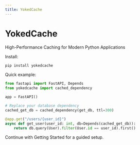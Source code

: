 ```yaml
---
title: YokedCache
---
```


# YokedCache

High-Performance Caching for Modern Python Applications

Install:

```bash
pip install yokedcache
```

Quick example:

```python
from fastapi import FastAPI, Depends
from yokedcache import cached_dependency

app = FastAPI()

# Replace your database dependency
cached_get_db = cached_dependency(get_db, ttl=300)

@app.get("/users/{user_id}")
async def get_user(user_id: int, db=Depends(cached_get_db)):
    return db.query(User).filter(User.id == user_id).first()
```

Continue with Getting Started for a guided setup.


